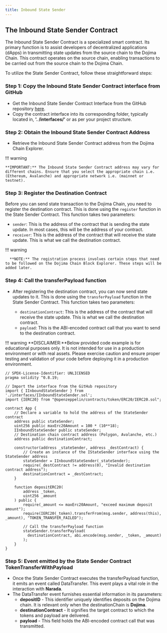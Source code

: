 ```yaml
---
title: Inbound State Sender
---
```


## The Inbound State Sender Contract

The Inbound State Sender Contract is a specialized smart contract.
Its primary function is to assist developers of decentralized applications
(dApps) in transmitting state updates from the source chain to the Dojima Chain.
This contract operates on the source chain,
enabling transactions to be carried out from the source chain to the Dojima Chain.

To utilize the State Sender Contract, follow these straightforward steps:
### Step 1: Copy the Inbound State Sender Contract interface from GitHub

* Get the Inbound State Sender Contract Interface from the GitHub repository [here](https://github.com/dojimanetwork/dojima-evm-contracts/blob/main/contracts/interfaces/IInboundStateSender.sol).
* Copy the contract interface into its corresponding folder, typically located in, **'. /interfaces/'** or as per your project structure.

### Step 2: Obtain the Inbound State Sender Contract Address

* Retrieve the Inbound State Sender Contract address from the Dojima Chain Explorer.

> 
!!! warning 

    **IMPORTANT:** The Inbound State Sender Contract address may vary for different chains. Ensure that you select the appropriate chain i.e. (Ethereum, Avalanche) and appropriate network i.e. (mainnet or testnet).

### Step 3: Register the Destination Contract
Before you can send state transaction to the Dojima Chain, you need to register the destination contract. This is done using the `register` function in the State Sender Contract. This function takes two parameters:

- `sender`: This is the address of the contract that is sending the state update. In most cases, this will be the address of your contract.
- `receiver`: This is the address of the contract that will receive the state update. This is what we call the destination contract.

> 
!!! warning

      **NOTE:** The registration process involves certain steps that need to be followed on the Dojima Chain Block Explorer. These steps will be added later.

### Step 4: Call the transferPayload function

* After registering the destination contract, you can now send state updates to it. This is done using the `transferPayload` function in the State Sender Contract. This function takes two parameters:

  - `destinationContract`: This is the address of the contract that will receive the state update. This is what we call the destination contract.
  - `payload`: This is the ABI-encoded contract call that you want to send to the destination contract.

> 
!!! warning 
    **DISCLAIMER:**Below provided code example is for educational purposes only. It is not intended for use in a production environment or with real assets. Please exercise caution and ensure proper testing and validation of your code before deploying it in a production environment.

```solidity
// SPDX-License-Identifier: UNLICENSED
pragma solidity ^0.8.19;

// Import the interface from the GitHub repository
import { IInboundStateSender } from './interfaces/IInboundStateSender.sol';
import {IERC20} from "@openzeppelin/contracts/token/ERC20/IERC20.sol";

contract App {
    // Declare a variable to hold the address of the StateSender contract
    address public stateSender;
    uint256 public maxErc20Amount = 100 * (10**18);
    IInboundStateSender public stateSender;
    // Destination chain contract address (Polygon, Avalanche, etc.)
    address public destinationContract;
  
    constructor(address _stateSender, address _destContract) {
        // Create an instance of the IStateSender interface using the StateSender address
        stateSender = IInboundStateSender(_stateSender);
        require(_destContract != address(0), "Invalid destination contract address");
        destinationContract = _destContract;
    }
  
    function depositERC20(
        address _token,
        uint256 _amount
    ) public {
        require(_amount <= maxErc20Amount, "exceed maximum deposit amount");
        require(IERC20(_token).transferFrom(msg.sender, address(this), _amount), "TOKEN_TRANSFER_FAILED");
      
        // Call the transferPayload function
        stateSender.transferPayload(
          destinationContract, abi.encode(msg.sender, _token, _amount)
        );
    }
}
```

### Step 5: Event emitted by the State Sender Contract TokenTransferWithPayload
* Once the State Sender Contract executes the transferPayload function, it emits an event called DataTransfer. This event plays a vital role in the interaction with **Narada**.
* The DataTransfer event furnishes essential information in its parameters:
  * **depositID** - This identifier uniquely identifies deposits on the Dojima chain. It is relevant only when the destinationChain is **Dojima**.
  * **destinationContract** - It signifies the target contract to which the tokens and payload are delivered.
  * **payload** - This field holds the ABI-encoded contract call that was transmitted.